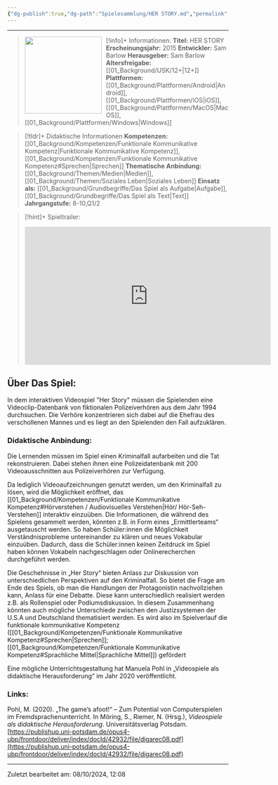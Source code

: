 ```yaml
---
{"dg-publish":true,"dg-path":"Spielesammlung/HER STORY.md","permalink":"/spielesammlung/her-story/","noteIcon":"1"}
---
```


---
>[!info]+ Informationen:
><img src="https://m.media-amazon.com/images/M/MV5BMTYwMGY1MDAtMzcyZC00Y2E4LWFjNjgtZjdhNjMyYjM4NDQwXkEyXkFqcGdeQXVyMTA0MTM5NjI2._V1_.jpg" style="float:left;height:175px;padding-right:10px">**Titel:** HER STORY
>**Erscheinungsjahr:** 2015
>**Entwickler:** Sam Barlow
>**Herausgeber:** Sam Barlow
>**Altersfreigabe:** [[01_Background/USK/12+\|12+]]
>**Plattformen:** [[01_Background/Plattformen/Android\|Android]],[[01_Background/Plattformen/iOS\|iOS]],[[01_Background/Plattformen/MacOS\|MacOS]],[[01_Background/Plattformen/Windows\|Windows]]

>[!tldr]+ Didaktische Informationen
>**Kompetenzen:** [[01_Background/Kompetenzen/Funktionale Kommunikative Kompetenz\|Funktionale Kommunikative Kompetenz]],[[01_Background/Kompetenzen/Funktionale Kommunikative Kompetenz#Sprechen\|Sprechen]]
>**Thematische Anbindung:** [[01_Background/Themen/Medien\|Medien]],[[01_Background/Themen/Soziales Leben\|Soziales Leben]]
>**Einsatz als:** [[01_Background/Grundbegriffe/Das Spiel als Aufgabe\|Aufgabe]],[[01_Background/Grundbegriffe/Das Spiel als Text\|Text]]
>**Jahrgangstufe:** 8-10,Q1/2

>[!hint]+ Spieltrailer:
><iframe width="560" height="315" src="https://www.youtube.com/embed/gaHw97l7-Lc?si=BL6IjVgMNGuESyEN" title="YouTube video player" frameborder="0" allow="accelerometer; autoplay; clipboard-write; encrypted-media; gyroscope; picture-in-picture; web-share" referrerpolicy="strict-origin-when-cross-origin" allowfullscreen></iframe>
>


## Über Das Spiel:
In dem interaktiven Videospiel "Her Story" müssen die Spielenden eine Videoclip-Datenbank von fiktionalen Polizeiverhören aus dem Jahr 1994 durchsuchen. Die Verhöre konzentrieren sich dabei auf die Ehefrau des verschollenen Mannes und es liegt an den Spielenden den Fall aufzuklären. 
### Didaktische Anbindung:
Die Lernenden müssen im Spiel einen Kriminalfall aufarbeiten und die Tat rekonstruieren. Dabei stehen ihnen eine Polizeidatenbank mit 200 Videoausschnitten aus Polizeiverhören zur Verfügung.

Da lediglich Videoaufzeichnungen genutzt werden, um den Kriminalfall zu lösen, wird die Möglichkeit eröffnet, das [[01_Background/Kompetenzen/Funktionale Kommunikative Kompetenz#Hörverstehen / Audiovisuelles Verstehen\|Hör/ Hör-Seh-Verstehen]] interaktiv einzuüben. Die Informationen, die während des Spielens gesammelt werden, könnten z.B. in Form eines „Ermittlerteams“ ausgetauscht werden. So haben Schüler:innen die Möglichkeit Verständnisprobleme untereinander zu klären und neues Vokabular einzuüben. Dadurch, dass die Schüler:innen keinen Zeitdruck im Spiel haben können Vokabeln nachgeschlagen oder Onlinerecherchen durchgeführt werden.

Die Geschehnisse in „Her Story“ bieten Anlass zur Diskussion von unterschiedlichen Perspektiven auf den Kriminalfall. So bietet die Frage am Ende des Spiels, ob man die Handlungen der Protagonistin nachvollziehen kann, Anlass für eine Debatte. Diese kann unterschiedlich realisiert werden z.B. als Rollenspiel oder Podiumsdiskussion. In diesem Zusammenhang könnten auch mögliche Unterschiede zwischen den Justizsystemen der U.S.A und Deutschland thematisiert werden. Es wird also im Spielverlauf die funktionale kommunikative Kompetenz ([[01_Background/Kompetenzen/Funktionale Kommunikative Kompetenz#Sprechen\|Sprechen]]; [[01_Background/Kompetenzen/Funktionale Kommunikative Kompetenz#Sprachliche Mittel\|Sprachliche Mittel]]) gefördert

Eine mögliche Unterrichtsgestaltung hat Manuela Pohl in „Videospiele als didaktische Herausforderung“ im Jahr 2020 veröffentlicht.
### Links: 
Pohl, M. (2020). „The game’s afoot!“ – Zum Potential von Computerspielen im Fremdsprachenunterricht. In Möring, S., Riemer, N. (Hrsg.), *Videospiele als didaktische Herausforderung*. Universitätsverlag Potsdam.[https://publishup.uni-potsdam.de/opus4-ubp/frontdoor/deliver/index/docId/42932/file/digarec08.pdf](https://publishup.uni-potsdam.de/opus4-ubp/frontdoor/deliver/index/docId/42932/file/digarec08.pdf) 

---
Zuletzt bearbeitet am: 08/10/2024, 12:08